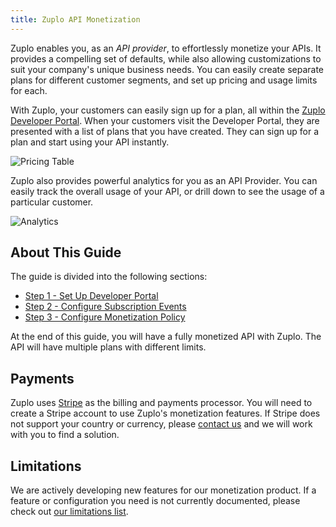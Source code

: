 ```yaml
---
title: Zuplo API Monetization
---
```


Zuplo enables you, as an _API provider_, to effortlessly monetize your APIs. It
provides a compelling set of defaults, while also allowing customizations to
suit your company's unique business needs. You can easily create separate plans
for different customer segments, and set up pricing and usage limits for each.

With Zuplo, your customers can easily sign up for a plan, all within the
[Zuplo Developer Portal](/docs/articles/developer-portal.md). When your
customers visit the Developer Portal, they are presented with a list of plans
that you have created. They can sign up for a plan and start using your API
instantly.

![Pricing Table](/media/monetization-dev-portal-setup/image.png)

Zuplo also provides powerful analytics for you as an API Provider. You can
easily track the overall usage of your API, or drill down to see the usage of a
particular customer.

![Analytics](https://cdn.zuplo.com/assets/353fb3d5-f019-443b-92d6-a4127814b1f0.png)

## About This Guide

The guide is divided into the following sections:

- [Step 1 - Set Up Developer Portal](/docs/articles/monetization-dev-portal-setup.md)
- [Step 2 - Configure Subscription Events](/docs/articles/monetization-webhook-setup.md)
- [Step 3 - Configure Monetization Policy](/docs/articles/monetization-policy-setup.md)

At the end of this guide, you will have a fully monetized API with Zuplo. The
API will have multiple plans with different limits.

## Payments

Zuplo uses [Stripe](https://stripe.com) as the billing and payments processor.
You will need to create a Stripe account to use Zuplo's monetization features.
If Stripe does not support your country or currency, please
[contact us](https://discord.zuplo.com) and we will work with you to find a
solution.

## Limitations

We are actively developing new features for our monetization product. If a
feature or configuration you need is not currently documented, please check out
[our limitations list](./monetization-limitations.md).
